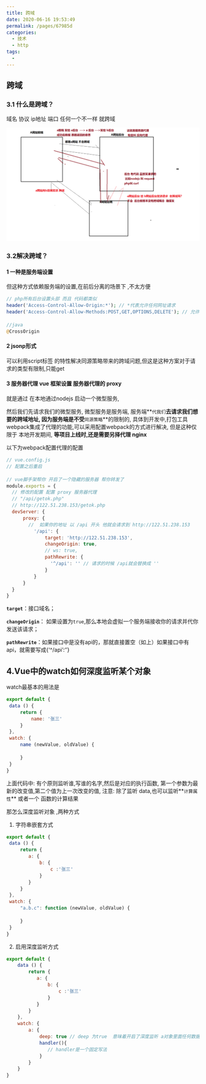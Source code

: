```yaml
---
title: 跨域
date: 2020-06-16 19:53:49
permalink: /pages/67985d
categories: 
  - 技术
  - http
tags: 
  - 
---
```

## 跨域

### 3.1 什么是跨域？

  域名 协议 ip地址 端口 任何一个不一样 就跨域

![p](../img/p.png)

### 3.2解决跨域？

#### 1 一种是服务端设置

但这种方式依赖服务端的设置,在前后分离的场景下 ,不太方便

```php
// php所有后台设置头部 而且 代码都类似
header('Access-Control-Allow-Origin:*'); // *代表允许任何网址请求
header('Access-Control-Allow-Methods:POST,GET,OPTIONS,DELETE'); // 允许请求的类型

//java
@CrossOrigin 
```

#### 2 jsonp形式 

可以利用script标签 的特性解决同源策略带来的跨域问题,但这是这种方案对于请求的类型有限制,只能get

#### 3  服务器代理  vue 框架设置 服务器代理的  proxy

 就是通过 在本地通过nodejs 启动一个微型服务, 

然后我们先请求我们的微型服务, 微型服务是服务端, 服务端**`代我们`**去请求我们想要的跨域地址, 因为服务端是不受**`同源策略`**的限制的, 具体到开发中,打包工具webpack集成了代理的功能,可以采用配置webpack的方式进行解决, 但是这种仅限于 本地开发期间, **等项目上线时,还是需要另择代理 nginx**

以下为webpack配置代理的配置 

```js
// vue.config.js
// 配置之后重启 

// vue脚手架帮你 开启了一个隐藏的服务器 帮你转发了
module.exports = {
  // 修改的配置 配置 proxy 服务器代理
  // "/api/getok.php"
  // http://122.51.238.153/getok.php
  devServer: {
      proxy: {
        //  如果你的地址 以 /api 开头 他就会请求到 http://122.51.238.153
          '/api': {
              target: 'http://122.51.238.153',
              changeOrigin: true,
              // ws: true,
              pathRewrite: {
                '^/api': '' // 请求的时候 /api就会替换成 ''
              }
          }
      }
  }
}
```

**`target`**：接口域名；

 **`changeOrigin`**： 如果设置为`true`,那么本地会虚拟一个服务端接收你的请求并代你发送该请求；

 **`pathRewrite`**：如果接口中是没有api的，那就直接置空（如上）如果接口中有api，就需要写成{‘^/api’:‘’}

## 4.Vue中的watch如何深度监听某个对象

watch最基本的用法是 

```js
export default {
 data () {
     return {
         name: '张三'
     }
 },
 watch: {
     name (newValue, oldValue) {
         
     }
 }
}
```

上面代码中: 有个原则监听谁,写谁的名字,然后是对应的执行函数, 第一个参数为最新的改变值,第二个值为上一次改变的值, 注意: 除了监听 data,也可以监听**`计算属性`** 或者一个 函数的计算结果

那怎么深度监听对象 ,两种方式

1. 字符串嵌套方式

```js
export default {
 data () {
     return {
        a: {
            b: {
                c :'张三'
            }
        }
     }
 },
 watch: {
     "a.b.c": function (newValue, oldValue) {
         
     }
 }
}
```

2. 启用深度监听方式

```js
export default {
    data () {
        return {
           a: {
               b: {
                   c :'张三'
               }
           }
        }
    },
    watch: {
        a: {
            deep: true // deep 为true  意味着开启了深度监听 a对象里面任何数据变化都会触发handler函数,
            handler(){
               // handler是一个固定写法
            }
        }
    }
}
```

